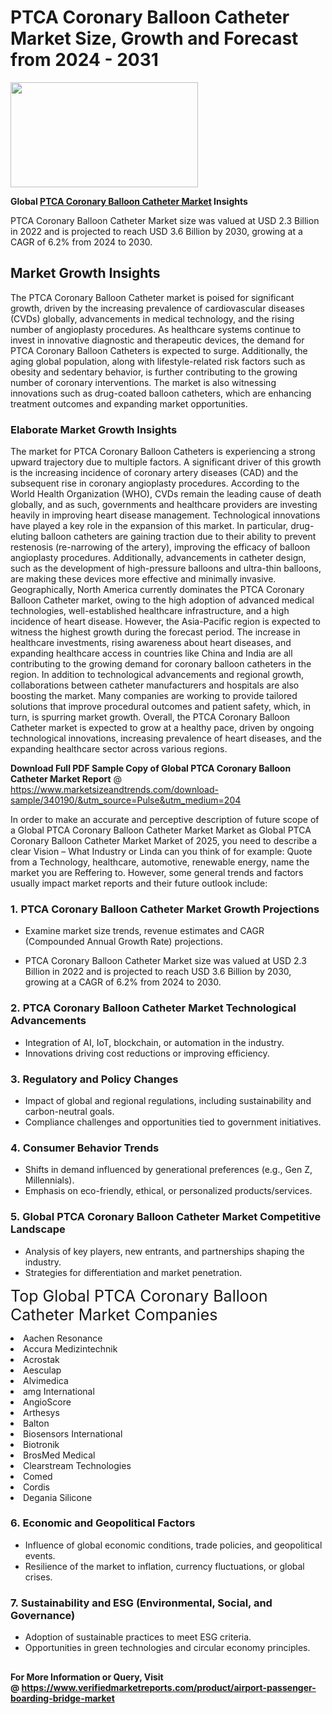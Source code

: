 <H1>PTCA Coronary Balloon Catheter Market Size, Growth and Forecast from 2024 - 2031</H1><img class="aligncenter size-medium wp-image-584254" src="https://thirdeyenews.in/wp-content/uploads/2024/09/Global-Market-Research-300x168.jpeg" alt="" width="300" height="168" /><p><strong>Global&nbsp;<a href="https://www.marketsizeandtrends.com/download-sample/340190/&amp;utm_source=Pulse&amp;utm_medium=204">PTCA Coronary Balloon Catheter Market</a> Insights</strong></p><p>PTCA Coronary Balloon Catheter Market size was valued at USD 2.3 Billion in 2022 and is projected to reach USD 3.6 Billion by 2030, growing at a CAGR of 6.2% from 2024 to 2030.</p><p><h2>Market Growth Insights</h2> The PTCA Coronary Balloon Catheter market is poised for significant growth, driven by the increasing prevalence of cardiovascular diseases (CVDs) globally, advancements in medical technology, and the rising number of angioplasty procedures. As healthcare systems continue to invest in innovative diagnostic and therapeutic devices, the demand for PTCA Coronary Balloon Catheters is expected to surge. Additionally, the aging global population, along with lifestyle-related risk factors such as obesity and sedentary behavior, is further contributing to the growing number of coronary interventions. The market is also witnessing innovations such as drug-coated balloon catheters, which are enhancing treatment outcomes and expanding market opportunities. <h3>Elaborate Market Growth Insights</h3> The market for PTCA Coronary Balloon Catheters is experiencing a strong upward trajectory due to multiple factors. A significant driver of this growth is the increasing incidence of coronary artery diseases (CAD) and the subsequent rise in coronary angioplasty procedures. According to the World Health Organization (WHO), CVDs remain the leading cause of death globally, and as such, governments and healthcare providers are investing heavily in improving heart disease management. Technological innovations have played a key role in the expansion of this market. In particular, drug-eluting balloon catheters are gaining traction due to their ability to prevent restenosis (re-narrowing of the artery), improving the efficacy of balloon angioplasty procedures. Additionally, advancements in catheter design, such as the development of high-pressure balloons and ultra-thin balloons, are making these devices more effective and minimally invasive. Geographically, North America currently dominates the PTCA Coronary Balloon Catheter market, owing to the high adoption of advanced medical technologies, well-established healthcare infrastructure, and a high incidence of heart disease. However, the Asia-Pacific region is expected to witness the highest growth during the forecast period. The increase in healthcare investments, rising awareness about heart diseases, and expanding healthcare access in countries like China and India are all contributing to the growing demand for coronary balloon catheters in the region. In addition to technological advancements and regional growth, collaborations between catheter manufacturers and hospitals are also boosting the market. Many companies are working to provide tailored solutions that improve procedural outcomes and patient safety, which, in turn, is spurring market growth. Overall, the PTCA Coronary Balloon Catheter market is expected to grow at a healthy pace, driven by ongoing technological innovations, increasing prevalence of heart diseases, and the expanding healthcare sector across various regions. </p><p><span class=""><strong>Download Full PDF Sample Copy of Global PTCA Coronary Balloon Catheter Market Report</strong> @ <a href="https://www.marketsizeandtrends.com/download-sample/340190/&amp;utm_source=Pulse&amp;utm_medium=204" target="_blank">https://www.marketsizeandtrends.com/download-sample/340190/&amp;utm_source=Pulse&amp;utm_medium=204</a></span></p><p>In order to make an accurate and perceptive description of future scope of a Global&nbsp;PTCA Coronary Balloon Catheter Market Market as Global&nbsp;PTCA Coronary Balloon Catheter Market Market of 2025, you need to describe a clear Vision &ndash; What Industry or Linda can you think of for example: Quote from a Technology, healthcare, automotive, renewable energy, name the market you are Reffering to. However, some general trends and factors usually impact market reports and their future outlook include:</p><h3>1.&nbsp;<strong>PTCA Coronary Balloon Catheter Market Growth Projections</strong></h3><ul><li>Examine market size trends, revenue estimates and CAGR (Compounded Annual Growth Rate) projections.</li><li><p>PTCA Coronary Balloon Catheter Market size was valued at USD 2.3 Billion in 2022 and is projected to reach USD 3.6 Billion by 2030, growing at a CAGR of 6.2% from 2024 to 2030.</p></li></ul><h3>2.&nbsp;<strong>PTCA Coronary Balloon Catheter Market Technological Advancements</strong></h3><ul><li>Integration of AI, IoT, blockchain, or automation in the industry.</li><li>Innovations driving cost reductions or improving efficiency.</li></ul><h3>3.&nbsp;<strong>Regulatory and Policy Changes</strong></h3><ul><li>Impact of global and regional regulations, including sustainability and carbon-neutral goals.</li><li>Compliance challenges and opportunities tied to government initiatives.</li></ul><h3>4.&nbsp;<strong>Consumer Behavior Trends</strong></h3><ul><li>Shifts in demand influenced by generational preferences (e.g., Gen Z, Millennials).</li><li>Emphasis on eco-friendly, ethical, or personalized products/services.</li></ul><h3>5.&nbsp;<strong>Global PTCA Coronary Balloon Catheter Market Competitive Landscape</strong></h3><ul><li>Analysis of key players, new entrants, and partnerships shaping the industry.</li><li>Strategies for differentiation and market penetration.</li></ul><p data-pm-slice="1 1 []"><span style="color: inherit; font-family: inherit; font-size: 25px;">Top Global PTCA Coronary Balloon Catheter Market Companies</span></p><div class="" data-test-id=""><p><li>Aachen Resonance</li><li> Accura Medizintechnik</li><li> Acrostak</li><li> Aesculap</li><li> Alvimedica</li><li> amg International</li><li> AngioScore</li><li> Arthesys</li><li> Balton</li><li> Biosensors International</li><li> Biotronik</li><li> BrosMed Medical</li><li> Clearstream Technologies</li><li> Comed</li><li> Cordis</li><li> Degania Silicone</li></p></div><h3>6.&nbsp;<strong>Economic and Geopolitical Factors</strong></h3><ul><li>Influence of global economic conditions, trade policies, and geopolitical events.</li><li>Resilience of the market to inflation, currency fluctuations, or global crises.</li></ul><h3>7.&nbsp;<strong>Sustainability and ESG (Environmental, Social, and Governance)</strong></h3><ul><li>Adoption of sustainable practices to meet ESG criteria.</li><li>Opportunities in green technologies and circular economy principles.</li></ul><h2><strong style="font-size: 14px;">For More Information or Query, Visit @&nbsp;</strong><a style="background-color: #ffffff; font-size: 14px;" href="https://www.marketsizeandtrends.com/report/ptca-coronary-balloon-catheter-market/" target="_blank">https://www.verifiedmarketreports.com/product/airport-passenger-boarding-bridge-market</a></h2>
